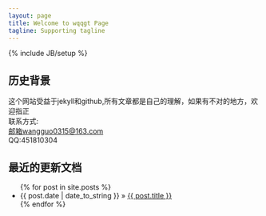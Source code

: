 ```yaml
---
layout: page
title: Welcome to wqqgt Page
tagline: Supporting tagline
---
```

{% include JB/setup %}

## 历史背景

这个网站受益于jekyll和github,所有文章都是自己的理解，如果有不对的地方，欢迎指正   
联系方式:   
邮箱wangguo0315@163.com   
QQ:451810304    

## 最近的更新文档

<ul class="posts">
  {% for post in site.posts %}
    <li><span>{{ post.date | date_to_string }}</span> &raquo; <a href="{{ BASE_PATH }}{{ post.url }}">{{ post.title }}</a></li>
  {% endfor %}
</ul>


